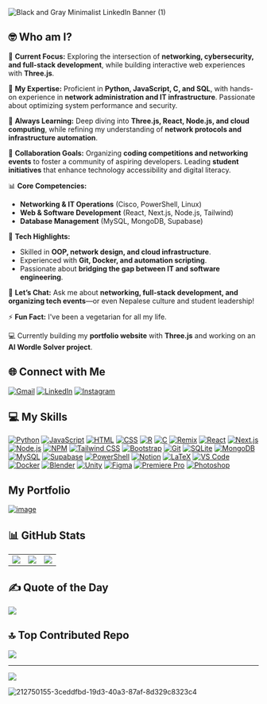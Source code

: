 
![Black and Gray Minimalist LinkedIn Banner (1)](https://github.com/user-attachments/assets/fc8037ec-6dac-4c9b-ac38-63a8e786fe4b)

## 🤓 Who am I?

🔭 **Current Focus:** Exploring the intersection of **networking, cybersecurity, and full-stack development**, while building interactive web experiences with **Three.js**.  

🧠 **My Expertise:** Proficient in **Python, JavaScript, C, and SQL**, with hands-on experience in **network administration and IT infrastructure**. Passionate about optimizing system performance and security.  

🌱 **Always Learning:** Deep diving into **Three.js, React, Node.js, and cloud computing**, while refining my understanding of **network protocols and infrastructure automation**.  

🤝 **Collaboration Goals:** Organizing **coding competitions and networking events** to foster a community of aspiring developers. Leading **student initiatives** that enhance technology accessibility and digital literacy.  

📊 **Core Competencies:**  
- **Networking & IT Operations** (Cisco, PowerShell, Linux)  
- **Web & Software Development** (React, Next.js, Node.js, Tailwind)  
- **Database Management** (MySQL, MongoDB, Supabase)  

🔧 **Tech Highlights:**  
- Skilled in **OOP, network design, and cloud infrastructure**.  
- Experienced with **Git, Docker, and automation scripting**.  
- Passionate about **bridging the gap between IT and software engineering**.  

💬 **Let’s Chat:** Ask me about **networking, full-stack development, and organizing tech events**—or even Nepalese culture and student leadership!  

⚡ **Fun Fact:** I've been a vegetarian for all my life.  

💻 Currently building my **portfolio website** with **Three.js** and working on an **AI Wordle Solver project**.  

## 🌐 Connect with Me
[![Gmail](https://skillicons.dev/icons?i=gmail)](mailto:ayzstha@gmail.com)
[![LinkedIn](https://skillicons.dev/icons?i=linkedin)](https://www.linkedin.com/in/ayzstha)
[![Instagram](https://skillicons.dev/icons?i=instagram)](https://www.instagram.com/ayzstha)

## 💻 My Skills
[![Python](https://skillicons.dev/icons?i=py)](https://www.python.org/)
[![JavaScript](https://skillicons.dev/icons?i=js)](https://developer.mozilla.org/en-US/docs/Web/JavaScript)
[![HTML](https://skillicons.dev/icons?i=html)](https://developer.mozilla.org/en-US/docs/Web/HTML)
[![CSS](https://skillicons.dev/icons?i=css)](https://developer.mozilla.org/en-US/docs/Web/CSS)
[![R](https://skillicons.dev/icons?i=r)](https://www.r-project.org/)
[![C](https://skillicons.dev/icons?i=c)](https://en.wikipedia.org/wiki/C_(programming_language))
[![Remix](https://skillicons.dev/icons?i=remix)](https://remix.run/)
[![React](https://skillicons.dev/icons?i=react)](https://react.dev/)
[![Next.js](https://skillicons.dev/icons?i=nextjs)](https://nextjs.org/)
[![Node.js](https://skillicons.dev/icons?i=nodejs)](https://nodejs.org/)
[![NPM](https://skillicons.dev/icons?i=npm)](https://www.npmjs.com/)
[![Tailwind CSS](https://skillicons.dev/icons?i=tailwind)](https://tailwindcss.com/)
[![Bootstrap](https://skillicons.dev/icons?i=bootstrap)](https://getbootstrap.com/)
[![Git](https://skillicons.dev/icons?i=git)](https://git-scm.com/)
[![SQLite](https://skillicons.dev/icons?i=sqlite)](https://www.sqlite.org/)
[![MongoDB](https://skillicons.dev/icons?i=mongodb)](https://www.mongodb.com/)
[![MySQL](https://skillicons.dev/icons?i=mysql)](https://www.mysql.com/)
[![Supabase](https://skillicons.dev/icons?i=supabase)](https://supabase.com/)
[![PowerShell](https://skillicons.dev/icons?i=powershell)](https://learn.microsoft.com/en-us/powershell/)
[![Notion](https://skillicons.dev/icons?i=notion)](https://www.notion.so/)
[![LaTeX](https://skillicons.dev/icons?i=latex)](https://www.latex-project.org/)
[![VS Code](https://skillicons.dev/icons?i=vscode)](https://code.visualstudio.com/)
[![Docker](https://skillicons.dev/icons?i=docker)](https://www.docker.com/)
[![Blender](https://skillicons.dev/icons?i=blender)](https://www.blender.org/)
[![Unity](https://skillicons.dev/icons?i=unity)](https://unity.com/)
[![Figma](https://skillicons.dev/icons?i=figma)](https://www.figma.com/)
[![Premiere Pro](https://skillicons.dev/icons?i=pr)](https://www.adobe.com/products/premiere.html)
[![Photoshop](https://skillicons.dev/icons?i=ps)](https://www.adobe.com/products/photoshop.html)

## My Portfolio
[![image](https://github.com/user-attachments/assets/f52f6a5f-7cea-4a0e-b810-09a7a044c67e)](https://ayzstha.com)


## 📊 GitHub Stats
<table>
  <tr>
    <td>
      <img src="https://github-readme-stats.vercel.app/api?username=ayzstha&theme=dark&hide_border=false&include_all_commits=false&count_private=false" />
    </td>
    <td>
      <img src="https://github-readme-streak-stats.herokuapp.com/?user=ayzstha&theme=dark&hide_border=false" />
    </td>
    <td>
      <img src="https://github-readme-stats.vercel.app/api/top-langs/?username=ayzstha&theme=dark&hide_border=false&include_all_commits=false&count_private=false&layout=compact" />
    </td>
  </tr>
</table>


## ✍️ Quote of the Day
![](https://quotes-github-readme.vercel.app/api?type=horizontal&theme=radical)

## 🔝 Top Contributed Repo
![](https://github-contributor-stats.vercel.app/api?username=ayzstha&limit=5&theme=shades-of-purple&combine_all_yearly_contributions=true)

---
[![](https://visitcount.itsvg.in/api?id=ayzstha&icon=0&color=0)](https://visitcount.itsvg.in)

![212750155-3ceddfbd-19d3-40a3-87af-8d329c8323c4](https://github.com/user-attachments/assets/099d4021-b4d6-483f-bafe-681911e5bd79)

